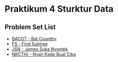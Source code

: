 # Praktikum 4 Sturktur Data

## Problem Set List 
- [BACOT - Bat Counttry](BACOT%20-%20Bat%20Counttry)
- [FS - Find Subtree](FS%20-%20Find%20Subtree)
- [JSN - James Suka Nyontek](JSN%20-%20James%20Suka%20Nyontek) 
- [NKCTHI - Nyari Kado Buat Cika](NKCTHI%20-%20Nyari%20Kado%20Buat%20Cika)
